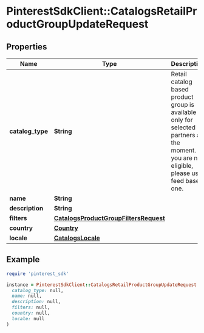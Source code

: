 # PinterestSdkClient::CatalogsRetailProductGroupUpdateRequest

## Properties

| Name | Type | Description | Notes |
| ---- | ---- | ----------- | ----- |
| **catalog_type** | **String** | Retail catalog based product group is available only for selected partners at the moment. If you are not eligible, please use feed based one. | [optional] |
| **name** | **String** |  | [optional] |
| **description** | **String** |  | [optional] |
| **filters** | [**CatalogsProductGroupFiltersRequest**](CatalogsProductGroupFiltersRequest.md) |  | [optional] |
| **country** | [**Country**](Country.md) |  | [optional] |
| **locale** | [**CatalogsLocale**](CatalogsLocale.md) |  | [optional] |

## Example

```ruby
require 'pinterest_sdk'

instance = PinterestSdkClient::CatalogsRetailProductGroupUpdateRequest.new(
  catalog_type: null,
  name: null,
  description: null,
  filters: null,
  country: null,
  locale: null
)
```

